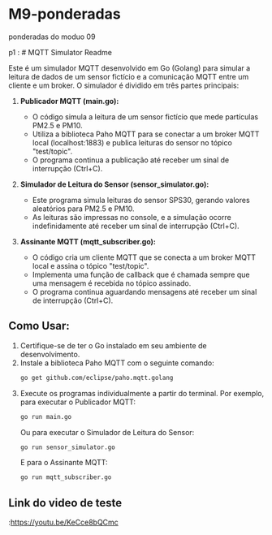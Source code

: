 # M9-ponderadas
ponderadas do moduo 09

p1 : # MQTT Simulator Readme

Este é um simulador MQTT desenvolvido em Go (Golang) para simular a leitura de dados de um sensor fictício e a comunicação MQTT entre um cliente e um broker. O simulador é dividido em três partes principais:

1. **Publicador MQTT (main.go):**
   - O código simula a leitura de um sensor fictício que mede partículas PM2.5 e PM10.
   - Utiliza a biblioteca Paho MQTT para se conectar a um broker MQTT local (localhost:1883) e publica leituras do sensor no tópico "test/topic".
   - O programa continua a publicação até receber um sinal de interrupção (Ctrl+C).

2. **Simulador de Leitura do Sensor (sensor_simulator.go):**
   - Este programa simula leituras do sensor SPS30, gerando valores aleatórios para PM2.5 e PM10.
   - As leituras são impressas no console, e a simulação ocorre indefinidamente até receber um sinal de interrupção (Ctrl+C).

3. **Assinante MQTT (mqtt_subscriber.go):**
   - O código cria um cliente MQTT que se conecta a um broker MQTT local e assina o tópico "test/topic".
   - Implementa uma função de callback que é chamada sempre que uma mensagem é recebida no tópico assinado.
   - O programa continua aguardando mensagens até receber um sinal de interrupção (Ctrl+C).

## Como Usar:

1. Certifique-se de ter o Go instalado em seu ambiente de desenvolvimento.
2. Instale a biblioteca Paho MQTT com o seguinte comando:
   ```bash
   go get github.com/eclipse/paho.mqtt.golang
   ```
3. Execute os programas individualmente a partir do terminal. Por exemplo, para executar o Publicador MQTT:
   ```bash
   go run main.go
   ```
   Ou para executar o Simulador de Leitura do Sensor:
   ```bash
   go run sensor_simulator.go
   ```
   E para o Assinante MQTT:
   ```bash
   go run mqtt_subscriber.go
   ```

## Link do video de teste 
:https://youtu.be/KeCce8bQCmc
